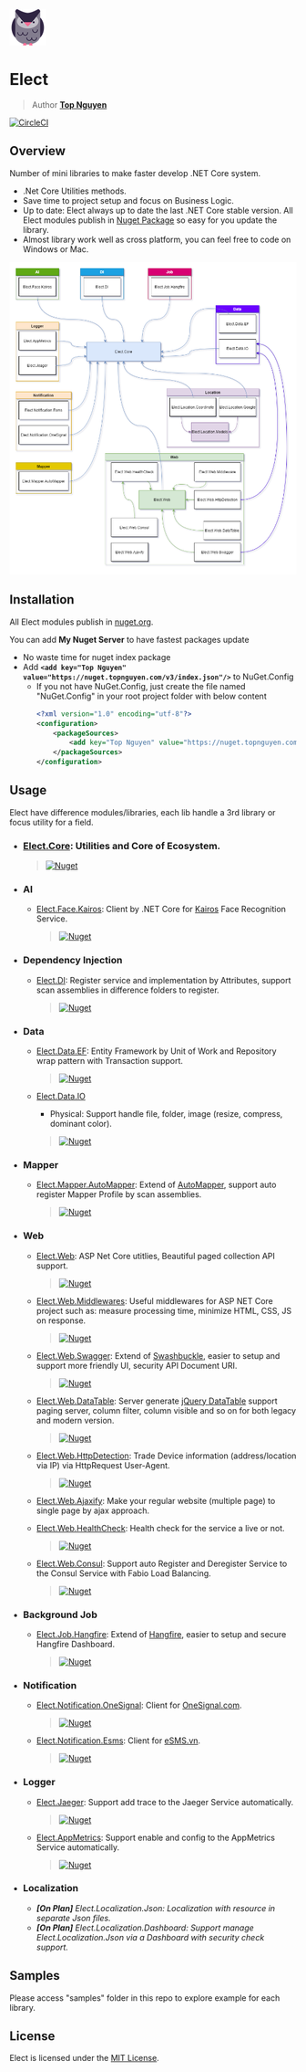 ![Logo](Logo.png)
# Elect
> Author [**Top Nguyen**](http://topnguyen.com)

[![CircleCI](https://circleci.com/gh/topnguyen/Elect.svg?style=svg)](https://circleci.com/gh/topnguyen/Elect)

## Overview

Number of mini libraries to make faster develop .NET Core system.

- .Net Core Utilities methods.
- Save time to project setup and focus on Business Logic.
- Up to date: Elect always up to date the last .NET Core stable version. All Elect modules publish in [Nuget Package](https://www.nuget.org/packages?q=TopNguyen) so easy for you update the library.
- Almost library work well as cross platform, you can feel free to code on Windows or Mac.

![Elect Library Diagram](LibraryDiagram.png)

## Installation

All Elect modules publish in [nuget.org](https://www.nuget.org/packages?q=TopNguyen).

You can add **My Nuget Server** to have fastest packages update
 - No waste time for nuget index package
 - Add **`<add key="Top Nguyen" value="https://nuget.topnguyen.com/v3/index.json"/>`** to NuGet.Config
    + If you not have NuGet.Config, just create the file named "NuGet.Config" in your root project folder with below content 
        ```xml
        <?xml version="1.0" encoding="utf-8"?>
        <configuration>
            <packageSources>
                <add key="Top Nguyen" value="https://nuget.topnguyen.com/v3/index.json"/>
            </packageSources>
        </configuration>
         ```
## Usage

Elect have difference modules/libraries, each lib handle a 3rd library or focus utility for a field.

- ### [Elect.Core](https://github.com/topnguyen/Elect/tree/master/src/Elect.Core/README.md): Utilities and Core of Ecosystem.
    > [![Nuget](https://buildstats.info/nuget/Elect.Core)](https://www.nuget.org/packages/Elect.Core/)

- ### AI
    + [Elect.Face.Kairos](https://github.com/topnguyen/Elect/tree/master/src/AI/Elect.Face.Kairos/README.md): Client by .NET Core for [Kairos](https://kairos.com) Face Recognition Service.
        > [![Nuget](https://buildstats.info/nuget/Elect.Face.Kairos)](https://www.nuget.org/packages/Elect.Face.Kairos/)

- ### Dependency Injection
    + [Elect.DI](https://github.com/topnguyen/Elect/tree/master/src/DI/Elect.DI/README.md): Register service and implementation by Attributes, support scan assemblies in difference folders to register.
        > [![Nuget](https://buildstats.info/nuget/Elect.DI)](https://www.nuget.org/packages/Elect.DI/)

- ### Data
    + [Elect.Data.EF](https://github.com/topnguyen/Elect/tree/master/src/Data/Elect.Data.EF/README.md): Entity Framework by Unit of Work and Repository wrap pattern with Transaction support.
        > [![Nuget](https://buildstats.info/nuget/Elect.Data.EF)](https://www.nuget.org/packages/Elect.Data.EF/)
        
    + [Elect.Data.IO](https://github.com/topnguyen/Elect/tree/master/src/Data/Elect.Data.IO/README.md) 
        * Physical: Support handle file, folder, image (resize, compress, dominant color).
        > [![Nuget](https://buildstats.info/nuget/Elect.Data.IO)](https://www.nuget.org/packages/Elect.Data.IO/)

- ### Mapper
    + [Elect.Mapper.AutoMapper](https://github.com/topnguyen/Elect/tree/master/src/Mapper/Elect.Mapper.AutoMapper/README.md): Extend of [AutoMapper](https://github.com/AutoMapper/AutoMapper), support auto register Mapper Profile by scan assemblies.
        > [![Nuget](https://buildstats.info/nuget/Elect.Mapper.AutoMapper)](https://www.nuget.org/packages/Elect.Mapper.AutoMapper/)

- ### Web
    + [Elect.Web](https://github.com/topnguyen/Elect/tree/master/src/Web/Elect.Web/README.md): ASP Net Core utitlies, Beautiful paged collection API support.
        > [![Nuget](https://buildstats.info/nuget/Elect.Web)](https://www.nuget.org/packages/Elect.Web/)
            
    + [Elect.Web.Middlewares](https://github.com/topnguyen/Elect/tree/master/src/Web/Elect.Web.Middlewares/README.md): Useful middlewares for ASP NET Core project such as: measure processing time, minimize HTML, CSS, JS on response.
        > [![Nuget](https://buildstats.info/nuget/Elect.Web.Middlewares)](https://www.nuget.org/packages/Elect.Web.Middlewares/)

    + [Elect.Web.Swagger](https://github.com/topnguyen/Elect/tree/master/src/Web/Elect.Web.Swagger/README.md): Extend of [Swashbuckle](https://github.com/domaindrivendev/Swashbuckle.AspNetCore), easier to setup and support more friendly UI, security API Document URI.
        > [![Nuget](https://buildstats.info/nuget/Elect.Web.Swagger)](https://www.nuget.org/packages/Elect.Web.Swagger/)
        
    + [Elect.Web.DataTable](https://github.com/topnguyen/Elect/tree/master/src/Web/Elect.Web.DataTable/README.md): Server generate [jQuery DataTable](https://datatables.net/) support paging server, column filter, column visible and so on for both legacy and modern version.
        > [![Nuget](https://buildstats.info/nuget/Elect.Web.DataTable)](https://www.nuget.org/packages/Elect.Web.DataTable/)
        
    + [Elect.Web.HttpDetection](https://github.com/topnguyen/Elect/tree/master/src/Web/Elect.Web.HttpDetection/README.md): Trade Device information (address/location via IP) via HttpRequest User-Agent.
        > [![Nuget](https://buildstats.info/nuget/Elect.Web.HttpDetection)](https://www.nuget.org/packages/Elect.Web.HttpDetection/)
        
    + [Elect.Web.Ajaxify](https://github.com/topnguyen/Elect/tree/master/src/Web/Elect.Web.Ajaxify/README.md): Make your regular website (multiple page) to single page by ajax approach.
    
    + [Elect.Web.HealthCheck](https://github.com/topnguyen/Elect/tree/master/src/Web/Elect.Web.HealthCheck/README.md): Health check for the service a live or not.
        > [![Nuget](https://buildstats.info/nuget/Elect.Web.HealthCheck)](https://www.nuget.org/packages/Elect.Web.HealthCheck/)

    + [Elect.Web.Consul](https://github.com/topnguyen/Elect/tree/master/src/Web/Elect.Web.Consul/README.md): Support auto Register and Deregister Service to the Consul Service with Fabio Load Balancing.
        > [![Nuget](https://buildstats.info/nuget/Elect.Web.Consul)](https://www.nuget.org/packages/Elect.Web.Consul/)
        
- ### Background Job
    + [Elect.Job.Hangfire](https://github.com/topnguyen/Elect/tree/master/src/Job/Elect.Job.Hangfire/README.md): Extend of [Hangfire](https://github.com/HangfireIO/Hangfire), easier to setup and secure Hangfire Dashboard.
        > [![Nuget](https://buildstats.info/nuget/Elect.Job.Hangfire)](https://www.nuget.org/packages/Elect.Job.Hangfire/)
        
- ### Notification
    + [Elect.Notification.OneSignal](https://github.com/topnguyen/Elect/tree/master/src/Notification/Elect.Notification.OneSignal/README.md): Client for [OneSignal.com](http://OneSignal.com).
        > [![Nuget](https://buildstats.info/nuget/Elect.Notification.OneSignal)](https://www.nuget.org/packages/Elect.Notification.OneSignal/)
        
    + [Elect.Notification.Esms](https://github.com/topnguyen/Elect/tree/master/src/Notification/Elect.Notification.Esms/README.md): Client for [eSMS.vn](http://eSMS.vn).
        > [![Nuget](https://buildstats.info/nuget/Elect.Notification.Esms)](https://www.nuget.org/packages/Elect.Notification.Esms/)

- ### Logger
    + [Elect.Jaeger](https://github.com/topnguyen/Elect/tree/master/src/Logger/Elect.Jaeger/README.md): Support add trace to the Jaeger Service automatically.
        > [![Nuget](https://buildstats.info/nuget/Elect.Jaeger)](https://www.nuget.org/packages/Elect.Jaeger/)
        
    + [Elect.AppMetrics](https://github.com/topnguyen/Elect/tree/master/src/Logger/Elect.AppMetrics/README.md): Support enable and config to the AppMetrics Service automatically.
        > [![Nuget](https://buildstats.info/nuget/Elect.AppMetrics)](https://www.nuget.org/packages/Elect.AppMetrics/)

- ### Localization
    + ***[On Plan]** Elect.Localization.Json: Localization with resource in separate Json files.*
    + ***[On Plan]** Elect.Localization.Dashboard: Support manage Elect.Localization.Json via a Dashboard with security check support.*

## Samples

Please access "samples" folder in this repo to explore example for each library.

## License
Elect is licensed under the [MIT License](https://github.com/topnguyen/Elect/blob/master/LICENSE).
